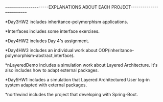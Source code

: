 
 ----------------------EXPLANATIONS ABOUT EACH PROJECT-------------------------
 
 *Day3HW2 includes inheritance-polymorphism applications.
 
 *Interfaces includes some interface exercises.
 
 *Day4HW2 includes Day 4's assignment.
 
 *Day4HW3 includes an individual work about OOP(inheritance-polymorphism-abstract,interface).
 
 *nLayeredDemo includes a simulation work about Layered Architecture. It's also includes how to adapt external packages.
 
 *Day5HW1 includes a simulation that Layered Architectured User log-in system adapted with external packages.
 
 *northwind includes the project that developing with Spring-Boot.
